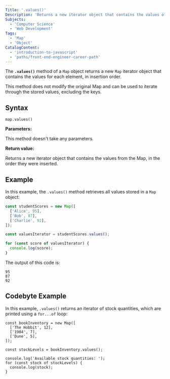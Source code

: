 ```yaml
---
Title: '.values()'
Description: 'Returns a new iterator object that contains the values of a Map object in insertion order.'
Subjects:
  - 'Computer Science'
  - 'Web Development'
Tags:
  - 'Map'
  - 'Object'
CatalogContent:
  - 'introduction-to-javascript'
  - 'paths/front-end-engineer-career-path'
---
```


The **`.values()`** method of a `Map` object returns a new `Map` iterator object that contains the values for each element, in insertion order.

This method does not modify the original Map and can be used to iterate through the stored values, excluding the keys.

## Syntax

```pseudo
map.values()
```

**Parameters:**

This method doesn't take any parameters.

**Return value:**

Returns a new iterator object that contains the values from the Map, in the order they were inserted.

## Example

In this example, the `.values()` method retrieves all values stored in a `Map` object:

```js
const studentScores = new Map([
  ['Alice', 95],
  ['Bob', 87],
  ['Charlie', 92],
]);

const valuesIterator = studentScores.values();

for (const score of valuesIterator) {
  console.log(score);
}
```

The output of this code is:

```shell
95
87
92
```

## Codebyte Example

In this example, `.values()` returns an iterator of stock quantities, which are printed using a `for...of` loop:

```codebyte/javascript
const bookInventory = new Map([
  ['The Hobbit', 12],
  ['1984', 7],
  ['Dune', 5],
]);

const stockLevels = bookInventory.values();

console.log('Available stock quantities: ');
for (const stock of stockLevels) {
  console.log(stock);
}
```
